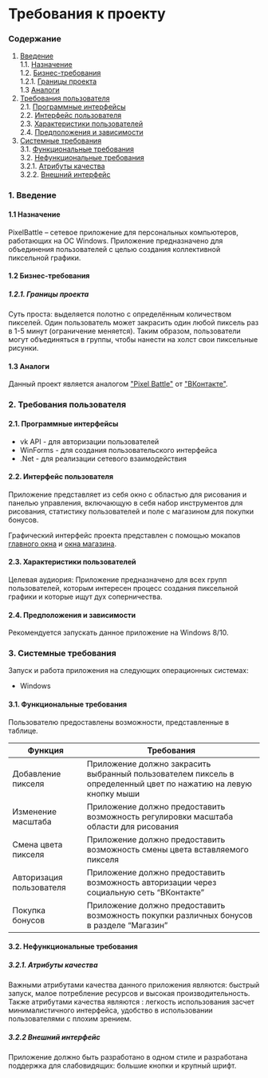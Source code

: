 # Требования к проекту
### Содержание
1. [Введение](#1) <br>
  1.1. [Назначение](#1.1) <br>
  1.2. [Бизнес-требования](#1.2) <br>
      1.2.1. [Границы проекта](#1.2.1) <br>
  1.3 [Аналоги](#1.3) <br>
2. [Требования пользователя](#2) <br>
  2.1. [Программные интерфейсы](#2.1) <br>
  2.2. [Интерфейс пользователя](#2.2) <br>
  2.3. [Характеристики пользователей](#2.3) <br>
  2.4. [Предположения и зависимости](#2.4) <br>
3. [Системные требования](#3.) <br>
  3.1. [Функциональные требования](#3.1) <br>
  3.2. [Нефункциональные требования](#3.2) <br>
     3.2.1. [Атрибуты качества](#3.2.1) <br>
     3.2.2. [Внешний интерфейс](#3.2.2) <br>

### 1. Введение <a name="1"></a>
#### 1.1 Назначение <a name="1.1"></a>
PixelBattle – сетевое приложение для персональных компьютеров, работающих на ОС Windows. Приложение предназначено для объединения пользователей с целью создания коллективной пиксельной графики. 
#### 1.2 Бизнес-требования <a name="1.2"></a>
##### 1.2.1. Границы проекта <a name="1.2.1"></a>
Суть проста: выделяется полотно с определённым количеством пикселей. Один пользователь может закрасить один любой пиксель раз в 1-5 минут (ограничение меняется). Таким образом, пользователи могут объединяться в группы, чтобы нанести на холст свои пиксельные рисунки.
#### 1.3 Аналоги <a name="1.3"></a>
Данный проект является аналогом ["Pixel Battle"](https://vk.com/pixelbattle) от ["ВКонтакте"](https://vk.com/).
### 2. Требования пользователя <a name="2"></a>
#### 2.1. Программные интерфейсы <a name="2.1"></a>
*	vk API - для авторизации пользователей
*	WinForms - для создания пользовательского интерфейса
*	.Net - для реализации сетевого взаимодействия
#### 2.2. Интерфейс пользователя <a name="2.2"></a>
Приложение представляет из себя окно с областью для рисования и панелью управления, включающую в себя набор инструментов для рисования, статистику пользователей и поле с магазином для покупки бонусов.

Графический интерфейс проекта представлен с помощью мокапов [главного окна](https://github.com/cherrypie1/Pixel-Battle/blob/main/mockups/Main%20window.png) и [окна магазина](https://github.com/cherrypie1/Pixel-Battle/blob/main/mockups/Shop.png).
#### 2.3. Характеристики пользователей <a name="2.3"></a>
Целевая аудиория:
Приложение предназначено для всех групп пользователей, которым интересен процесс создания пиксельной графики и которые ищут дух соперничества.
#### 2.4. Предположения и зависимости <a name="2.4"></a>
Рекомендуется запускать данное приложение на Windows 8/10.
### 3. Системные требования <a name="3"></a>
Запуск и работа приложения на следующих операционных системах:
* Windows
#### 3.1. Функциональные требования <a name="3.1"></a>
Пользователю предоставлены возможности, представленные в таблице.

Функция | Требования
--- | ---
Добавление пикселя | Приложение должно закрасить выбранный пользователем пиксель в определенный цвет по нажатию на левую кнопку мыши
Изменение масштаба | Приложение должно предоставить возможность регулировки масштаба области для рисования
Смена цвета пикселя | Приложение должно предоставить возможность смены цвета вставляемого пикселя
Авторизация пользователя | Приложение должно предоставить возможность авторизации через социальную сеть “ВКонтакте”
Покупка бонусов  | Приложение должно предоставить возможность покупки различных бонусов в разделе “Магазин”

#### 3.2. Нефункциональные требования <a name="3.2"></a>
  ##### 3.2.1. Атрибуты качества <a name="3.2.1"></a>
Важными атрибутами качества данного приложения являются: быстрый запуск, малое потребление ресурсов и высокая производительность. <br/>
Также атрибутами качества являются : легкость использования засчет минималистичного интерфейса, удобство в использовании пользователями с плохим зрением.
  ##### 3.2.2 Внешний интерфейс <a name="3.2.2"></a>
Приложение должно быть разработано в одном стиле и разработана поддержка для слабовидящих: большие кнопки и крупный шрифт.

